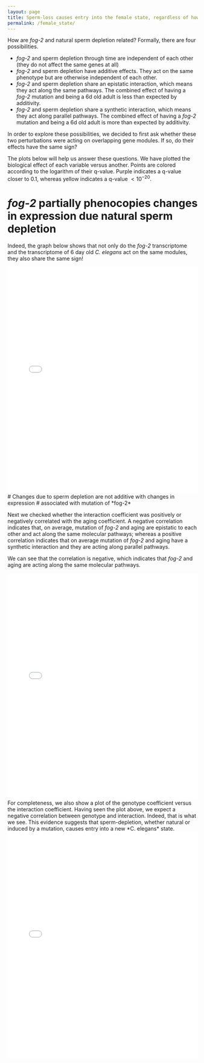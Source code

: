 ```yaml
---
layout: page
title: Sperm-loss causes entry into the female state, regardless of how sperm is lost
permalink: /female_state/
---
```


How are *fog-2* and natural sperm depletion related? Formally, there are four
possibilities.

* *fog-2* and sperm depletion through time are independent of each other
(they do not affect the same genes at all)
* *fog-2* and sperm depletion have additive effects. They act on the same
phenotype but are otherwise independent of each other.
* *fog-2* and sperm depletion share an epistatic interaction, which means they
act along the same pathways. The combined effect of having a *fog-2* mutation
and being a 6d old adult is less than expected by additivity.
* *fog-2* and sperm depletion share a synthetic interaction, which means they
act along parallel pathways. The combined effect of having a *fog-2* mutation
and being a 6d old adult is more than expected by additivity.

In order to explore these possibilities, we decided to first ask whether
these two perturbations were acting on overlapping gene modules. If so, do their
effects have the same sign?

The plots below will help us answer these questions. We have plotted the
biological effect of each variable versus another. Points are colored according
to the logarithm of their q-value. Purple indicates a q-value closer to 0.1,
whereas yellow indicates a q-value $<10^{-20}$.

# *fog-2* partially phenocopies changes in expression due natural sperm depletion

Indeed, the graph below shows that not only do the *fog-2* transcriptome and the
transcriptome of 6 day old *C. elegans* act on the same modules, they also share
the same sign!

<iframe src="{{ site.baseurl }}/plots/aging_vs_genotype.html"
    style="max-width = 100%"
    sandbox="allow-same-origin allow-scripts"
    width="100%"
    height="600"
    scrolling="no"
    seamless="seamless"
    frameborder="0">
</iframe>
# Changes due to sperm depletion are not additive with changes in expression
# associated with mutation of *fog-2*

Next we checked whether the interaction coefficient was positively or negatively
correlated with the aging coefficient. A negative correlation indicates that,
on average, mutation of *fog-2* and aging are epistatic to each other and act
along the same molecular pathways; whereas a positive correlation indicates that
on average mutation of *fog-2* and aging have a synthetic interaction and they are
acting along parallel pathways.

We can see that the correlation is negative, which indicates that *fog-2* and
aging are acting along the same molecular pathways.

<iframe src="{{ site.baseurl }}/plots/aging_vs_interaction.html"
    style="max-width = 100%"
    sandbox="allow-same-origin allow-scripts"
    width="100%"
    height="600"
    scrolling="no"
    seamless="seamless"
    frameborder="0">
</iframe>
For completeness, we also show a plot of the genotype coefficient versus the
interaction coefficient. Having seen the plot above, we expect a negative
correlation between genotype and interaction. Indeed, that is what we see.
This evidence suggests that sperm-depletion, whether natural or induced by a
mutation, causes entry into a new *C. elegans* state.

<iframe src="{{ site.baseurl }}/plots/genotype_vs_interaction.html"
    style="max-width = 100%"
    sandbox="allow-same-origin allow-scripts"
    width="100%"
    height="600"
    scrolling="no"
    seamless="seamless"
    frameborder="0">
</iframe>
